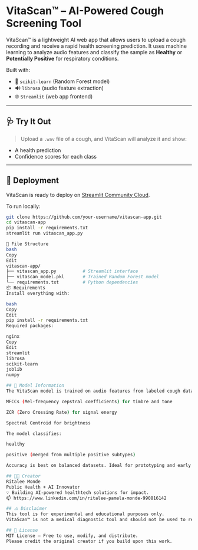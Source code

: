 # VitaScan™ – AI-Powered Cough Screening Tool

VitaScan™ is a lightweight AI web app that allows users to upload a cough recording and receive a rapid health screening prediction. It uses machine learning to analyze audio features and classify the sample as **Healthy** or **Potentially Positive** for respiratory conditions.

Built with:
- 🧠 `scikit-learn` (Random Forest model)
- 🔊 `librosa` (audio feature extraction)
- 🌐 `Streamlit` (web app frontend)

---

## 🩺 Try It Out

> Upload a `.wav` file of a cough, and VitaScan will analyze it and show:
- A health prediction
- Confidence scores for each class

---

## 🚀 Deployment

VitaScan is ready to deploy on [Streamlit Community Cloud](https://streamlit.io/cloud).

To run locally:

```bash
git clone https://github.com/your-username/vitascan-app.git
cd vitascan-app
pip install -r requirements.txt
streamlit run vitascan_app.py

📁 File Structure
bash
Copy
Edit
vitascan-app/
├── vitascan_app.py          # Streamlit interface
├── vitascan_model.pkl       # Trained Random Forest model
└── requirements.txt         # Python dependencies
📦 Requirements
Install everything with:

bash
Copy
Edit
pip install -r requirements.txt
Required packages:

nginx
Copy
Edit
streamlit
librosa
scikit-learn
joblib
numpy

## 🤖 Model Information
The VitaScan model is trained on audio features from labeled cough datasets. It uses:

MFCCs (Mel-frequency cepstral coefficients) for timbre and tone

ZCR (Zero Crossing Rate) for signal energy

Spectral Centroid for brightness

The model classifies:

healthy

positive (merged from multiple positive subtypes)

Accuracy is best on balanced datasets. Ideal for prototyping and early research use.

## 👩‍💻 Creator
Ritalee Monde
Public Health + AI Innovator
💡 Building AI-powered healthtech solutions for impact.
📫 https://www.linkedin.com/in/ritalee-pamela-monde-990816142

## ⚠️ Disclaimer
This tool is for experimental and educational purposes only.
VitaScan™ is not a medical diagnostic tool and should not be used to replace clinical testing or professional healthcare advice.

## 📜 License
MIT License – Free to use, modify, and distribute.
Please credit the original creator if you build upon this work.
